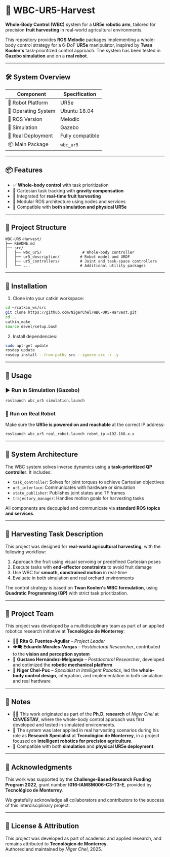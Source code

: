 # 🤖 WBC-UR5-Harvest

**Whole-Body Control (WBC)** system for a **UR5e robotic arm**, tailored for precision **fruit harvesting** in real-world agricultural environments.

This repository provides **ROS Melodic** packages implementing a whole-body control strategy for a 6-DoF **UR5e** manipulator, inspired by **Twan Koolen's** task-prioritized control approach. The system has been tested in **Gazebo simulation** and on a **real robot**.

---

## 🛠️ System Overview

| Component           | Specification          |
|---------------------|------------------------|
| 🤖 Robot Platform    | UR5e                   |
| 🐧 Operating System | Ubuntu 18.04           |
| 🔧 ROS Version      | Melodic                |
| 🧪 Simulation       | Gazebo                 |
| 🤝 Real Deployment  | Fully compatible       |
| 📦 Main Package     | `wbc_ur5`              |

---

## 📦 Features

- ✅ **Whole-body control** with task prioritization  
- 🎯 Cartesian task tracking with **gravity compensation**  
- 🍏 Integrated for **real-time fruit harvesting**  
- 🧩 Modular ROS architecture using nodes and services  
- 🤖 Compatible with **both simulation and physical UR5e**  

---

## 📁 Project Structure

```
WBC-UR5-Harvest/
├── README.md
├── src/
│   ├── wbc_ur5/                  # Whole-body controller
│   ├── ur5_description/         # Robot model and URDF
│   ├── ur5_controllers/         # Joint and task-space controllers
│   └── ...                      # Additional utility packages
```

---

## 🚀 Installation

1. Clone into your catkin workspace:

```bash
cd ~/catkin_ws/src
git clone https://github.com/NigerChel/WBC-UR5-Harvest.git
cd ..
catkin_make
source devel/setup.bash
```

2. Install dependencies:

```bash
sudo apt-get update
rosdep update
rosdep install --from-paths src --ignore-src -r -y
```

---

## 🧪 Usage

### ▶️ Run in Simulation (Gazebo)

```bash
roslaunch wbc_ur5 simulation.launch
```

### 🤖 Run on Real Robot

Make sure the **UR5e is powered on and reachable** at the correct IP address:

```bash
roslaunch wbc_ur5 real_robot.launch robot_ip:=192.168.x.x
```

---

## 🧠 System Architecture

The WBC system solves inverse dynamics using a **task-prioritized QP controller**. It includes:

- `task_controller`: Solves for joint torques to achieve Cartesian objectives  
- `ur5_interface`: Communicates with hardware or simulation  
- `state_publisher`: Publishes joint states and TF frames  
- `trajectory_manager`: Handles motion goals for harvesting tasks  

All components are decoupled and communicate via **standard ROS topics and services**.

---

## 🍎 Harvesting Task Description

This project was designed for **real-world agricultural harvesting**, with the following workflow:

1. Approach the fruit using visual servoing or predefined Cartesian poses  
2. Execute tasks with **end-effector constraints** to avoid fruit damage  
3. Use WBC for **smooth, constrained motion** in real-time  
4. Evaluate in both simulation and real orchard environments  

The control strategy is based on **Twan Koolen's WBC formulation**, using **Quadratic Programming (QP)** with strict task prioritization.

---

## 👥 Project Team

This project was developed by a multidisciplinary team as part of an applied robotics research initiative at **Tecnológico de Monterrey**:

- 👩‍🏫 **Rita Q. Fuentes-Aguilar** – *Project Leader* 
- 👁️‍🗨️ **Eduardo Morales-Vargas** – *Postdoctoral Researcher*, contributed to the **vision and perception system**  
- 🔧 **Gustavo Hernández-Melgarejo** – *Postdoctoral Researcher*, developed and optimized the **robotic mechanical platform**  
- 🤖 **Niger Chel-Puc** – *Specialist in Intelligent Robotics*, led the **whole-body control design**, integration, and implementation in both simulation and real hardware

---

## 📌 Notes

- 🧑‍🎓 This work originated as part of the **Ph.D. research** of *Niger Chel* at **CINVESTAV**, where the whole-body control approach was first developed and tested in simulated environments.  
- 🏫 The system was later applied in real harvesting scenarios during his role as **Research Specialist** at **Tecnológico de Monterrey**, in a project focused on **intelligent robotics for precision agriculture**.  
- 🔄 Compatible with both **simulation** and **physical UR5e deployment**.

---

## 🤝 Acknowledgments

This work was supported by the **Challenge-Based Research Funding Program 2022**, grant number **I016-IAMSM006-C3-T3-E**, provided by **Tecnológico de Monterrey**.

We gratefully acknowledge all collaborators and contributors to the success of this interdisciplinary project.

---

## 📄 License & Attribution

This project was developed as part of academic and applied research, and remains attributed to **Tecnológico de Monterrey**.  
Authored and maintained by *Niger Chel*, 2025.








